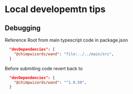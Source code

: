 # Local developemtn tips

## Debugging

Reference Root from main typescript code in package.json

```json
  "devDependencies": {
    "@chimpwizards/wand": "file:../../main/src",
  }
```

Before submiting code revert back to

```json
  "devDependencies": {
    "@chimpwizards/wand": "^1.0.50",
  }
```
